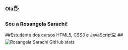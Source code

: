 ### Olá🖐
### Sou a Rosangela Sarachi!
##Estudante dos cursos HTML5, CSS3 e JavaScript💻
##![Rosangela Sarachi GitHub stats](https://github-readme-stats.vercel.app/api?username=RosangelaSarachi&show_icons=true&theme=cobalt)

